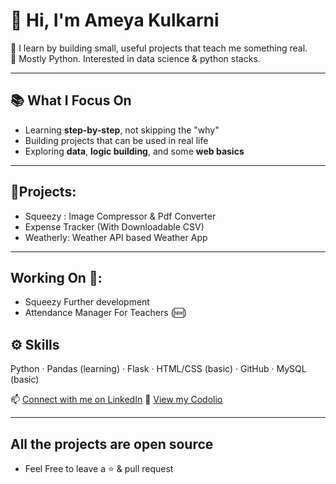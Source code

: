 # 👋 Hi, I'm Ameya Kulkarni

🧠 I learn by building small, useful projects that teach me something real.  
🐍 Mostly Python. Interested in data science & python stacks.

---

## 📚 What I Focus On
- Learning **step-by-step**, not skipping the "why"  
- Building projects that can be used in real life 
- Exploring **data**, **logic building**, and some **web basics**

---

## 🤝Projects:
- Squeezy : Image Compressor & Pdf Converter 
- Expense Tracker (With Downloadable CSV)
- Weatherly: Weather API based Weather App

---

## Working On 🍳:
- Squeezy Further development 
- Attendance Manager For Teachers (🆕)


## ⚙️ Skills
Python · Pandas (learning) · Flask · HTML/CSS (basic) · GitHub · MySQL (basic) 

📫 [Connect with me on LinkedIn](https://www.linkedin.com/in/ameya-kulkarni-a31b74246)
🎯 [View my Codolio](https://codolio.com/profile/Ameya%20Kulkarni)

---

## All the projects are open source 
- Feel Free to leave a ⭐  & pull request 
